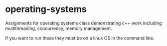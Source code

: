 # operating-systems

Assignments for operating systems class demonstrating c++ work including multithreading, concurrency, memory management.

If you want to run these they must be on a linux OS in the command line.
